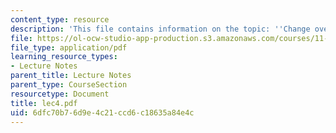 ```yaml
---
content_type: resource
description: 'This file contains information on the topic: ''Change over Time''.'
file: https://ol-ocw-studio-app-production.s3.amazonaws.com/courses/11-204-planning-communications-and-digital-media-fall-2004/6dfc70b76d9e4c21ccd6c18635a84e4c_lec4.pdf
file_type: application/pdf
learning_resource_types:
- Lecture Notes
parent_title: Lecture Notes
parent_type: CourseSection
resourcetype: Document
title: lec4.pdf
uid: 6dfc70b7-6d9e-4c21-ccd6-c18635a84e4c
---
```

